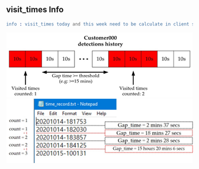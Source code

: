 
## visit_times Info
```erlang
info : visit_times today and this week need to be calculate in client side, based on visit_gap_time and retrieved timestamps from specific days
```
<img src="visit_times_count_1.jpg" alt="Visit times counting concept" style="width:600px;" class="center">
<!-- <head>
<meta name="viewport" content="width=device-width, initial-scale=1">
<style>
img {
  display: block;
  margin-left: auto;
  margin-right: auto;
}
</style>
</head> -->

<img src="visit_times_count_2.jpg" alt="Visit times counting concept" style="width:600px;" class="center">
<!-- <head>
<meta name="viewport" content="width=device-width, initial-scale=1">
<style>
img {
  display: block;
  margin-left: auto;
  margin-right: auto;
}
</style>
</head> -->





<!-- ```elixir
idea: 

db
|> specific days 
|> visit_gap_time
|> visit_times[ today, week  ]

``` -->